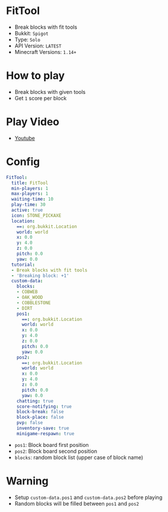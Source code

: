# FitTool
- Break blocks with fit tools
- Bukkit: `Spigot` 
- Type: `Solo`
- API Version: `LATEST`
- Minecraft Versions: `1.14+`

# How to play
- Break blocks with given tools
- Get `1` score per block

# Play Video
- [Youtube](https://www.youtube.com/watch?v=EdUYjP8Mmfo)

# Config
```yaml
FitTool:
  title: FitTool
  min-players: 1
  max-players: 1
  waiting-time: 10
  play-time: 30
  active: true
  icon: STONE_PICKAXE
  location:
    ==: org.bukkit.Location
    world: world
    x: 0.0
    y: 4.0
    z: 0.0
    pitch: 0.0
    yaw: 0.0
  tutorial:
  - Break blocks with fit tools
  - 'Breaking block: +1'
  custom-data:
    blocks:
    - COBWEB
    - OAK_WOOD
    - COBBLESTONE
    - DIRT
    pos1:
      ==: org.bukkit.Location
      world: world
      x: 0.0
      y: 4.0
      z: 0.0
      pitch: 0.0
      yaw: 0.0
    pos2:
      ==: org.bukkit.Location
      world: world
      x: 0.0
      y: 4.0
      z: 0.0
      pitch: 0.0
      yaw: 0.0
    chatting: true
    score-notifying: true
    block-break: false
    block-place: false
    pvp: false
    inventory-save: true
    minigame-respawn: true
```
- `pos1`: Block board first position
- `pos2`: Block board second position
- `blocks`: random block list (upper case of block name)



# Warning
- Setup `custom-data.pos1` and `custom-data.pos2` before playing
- Random blocks will be filled between `pos1` and `pos2`